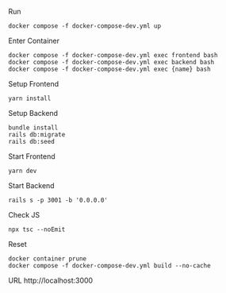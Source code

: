 Run
```
docker compose -f docker-compose-dev.yml up
```

Enter Container
```
docker compose -f docker-compose-dev.yml exec frontend bash
docker compose -f docker-compose-dev.yml exec backend bash
docker compose -f docker-compose-dev.yml exec {name} bash
```

Setup Frontend
```
yarn install
```

Setup Backend
```
bundle install
rails db:migrate
rails db:seed
```

Start Frontend
```
yarn dev
```

Start Backend
```
rails s -p 3001 -b '0.0.0.0'
```

Check JS
```
npx tsc --noEmit
```

Reset
```
docker container prune
docker compose -f docker-compose-dev.yml build --no-cache
```

URL
http://localhost:3000

